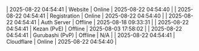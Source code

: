 | 2025-08-22 04:54:41 | Website | Online | 2025-08-22 04:54:40 |
| 2025-08-22 04:54:41 | Registration | Online | 2025-08-22 04:54:40 |
| 2025-08-22 04:54:41 | Auth Server | Offline | 2025-08-18 09:33:31 |
| 2025-08-22 04:54:41 | Kezan (PvE) | Offline | 2025-08-03 17:58:02 |
| 2025-08-22 04:54:41 | Gurubashi (PvP) | Offline | N/A |
| 2025-08-22 04:54:41 | Cloudflare | Online | 2025-08-22 04:54:40 |
